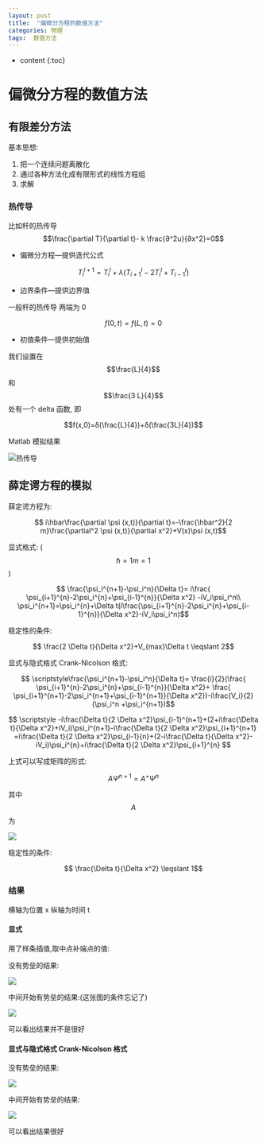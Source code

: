 ```yaml
---
layout: post
title:  "偏微分方程的数值方法"
categories: 物理
tags:  数值方法
---
```

* content
{:toc}

# 偏微分方程的数值方法
## 有限差分方法
基本思想:
1. 把一个连续问题离散化
2. 通过各种方法化成有限形式的线性方程组
3. 求解
### 热传导
比如杆的热传导
$$\frac{\partial T}{\partial t}- k \frac{∂^2u}{∂x^2}=0$$

- 偏微分方程—提供迭代公式

$$T_i^{l+1}=T_i^l+λ(T_{i+1}^l-2T_i^l+T_{i-1}^l)$$

- 边界条件—提供边界值

一般杆的热传导 两端为 0

$$f(0,t)=f(L,t)=0$$

- 初值条件—提供初始值

我们设置在$$\frac{L}{4}$$ 和 $$\frac{3 L}{4}$$ 处有一个 delta 函数, 即

$$f(x,0)=δ(\frac{L}{4})+δ(\frac{3L}{4})$$

Matlab 模拟结果

![热传导]( ftp://107.170.192.85/ftp/store/shuzhi/热传导.png)


## 薛定谔方程的模拟
薛定谔方程为:

$$ i\hbar\frac{\partial \psi (x,t)}{\partial t}=-\frac{\hbar^2}{2 m}\frac{\partial^2 \psi (x,t)}{\partial x^2}+V(x)\psi (x,t)$$

显式格式: ($$\hbar =1 m=1$$)

$$ \frac{\psi_i^{n+1}-\psi_i^n}{\Delta t}= i\frac{
  \psi_{i+1}^{n}-2\psi_i^{n}+\psi_{i-1}^{n}}{\Delta x^2} -iV_i\psi_i^n\\
\psi_i^{n+1}=\psi_i^{n}+\Delta t(i\frac{\psi_{i+1}^{n}-2\psi_i^{n}+\psi_{i-1}^{n}}{\Delta x^2}-iV_i\psi_i^n)$$

稳定性的条件:

$$ \frac{2 \Delta t}{\Delta x^2}+V_{max}\Delta t \leqslant 2$$

显式与隐式格式 Crank-Nicolson 格式:

$$ \scriptstyle\frac{\psi_i^{n+1}-\psi_i^n}{\Delta t}= \frac{i}{2}(\frac{
  \psi_{i+1}^{n}-2\psi_i^{n}+\psi_{i-1}^{n}}{\Delta x^2}+ \frac{
    \psi_{i+1}^{n+1}-2\psi_i^{n+1}+\psi_{i-1}^{n+1}}{\Delta x^2})-i\frac{V_i}{2}(\psi_i^n +\psi_i^{n+1})$$

$$ \scriptstyle
    -i\frac{\Delta t}{2 \Delta x^2}\psi_{i-1}^{n+1}+(2+i\frac{\Delta t}{\Delta x^2}+iV_i)\psi_i^{n+1}-i\frac{\Delta t}{2 \Delta x^2}\psi_{i+1}^{n+1} =i\frac{\Delta t}{2 \Delta x^2}\psi_{i-1}{n}+(2-i\frac{\Delta t}{\Delta x^2}-iV_i)\psi_i^{n}+i\frac{\Delta t}{2 \Delta x^2}\psi_{i+1}^{n}
$$

上式可以写成矩阵的形式:

$$ A \Psi^{n+1}=A^+ \Psi^n$$

其中 $$A$$ 为

![](ftp://107.170.192.85/ftp/store/shuzhi/juzhen.png)

稳定性的条件:

$$ \frac{\Delta t}{\Delta x^2} \leqslant 1$$

### 结果

横轴为位置 x 纵轴为时间 t

#### 显式

用了样条插值,取中点补端点的值:

没有势垒的结果:

![](ftp://107.170.192.85/ftp/store/shuzhi/kong_xs.png)

中间开始有势垒的结果:(这张图的条件忘记了)

![](ftp://107.170.192.85/ftp/store/shuzhi/one_xs.png)

可以看出结果并不是很好

#### 显式与隐式格式 Crank-Nicolson 格式

没有势垒的结果:

![](ftp://107.170.192.85/ftp/store/shuzhi/kong_xys.png)

中间开始有势垒的结果:

![](ftp://107.170.192.85/ftp/store/shuzhi/one_xys.png)

可以看出结果很好
